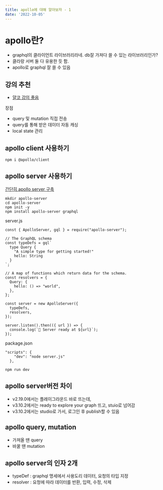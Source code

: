 ```yaml
---
title: apollo에 대해 알아보자 - 1
date: '2022-10-05'
---
```


# apollo란?
- graphql의 클라이언트 라이브러리라네. db잘 가져다 쓸 수 있는 라이브러리인가?
- 클라랑 서버 둘 다 유용한 듯 함.
- apollo로 graphql 잘 쓸 수 있음

## 강의 추천
- [얄코 강의 좋음](https://www.youtube.com/watch?v=9BIXcXHsj0A)

장점
- query 및 mutation 직접 전송
- query를 통해 받은 데이터 자동 캐싱
- local state 관리

## apollo client 사용하기
```shell
npm i @apollo/client
```

## apollo server 사용하기
[간단히 apollo server 구축](https://velog.io/@ryong9rrr/Apollo-server-%EC%8B%9C%EC%9E%91%ED%95%98%EA%B8%B0)

```shell
mkdir apollo-server
cd apollo-server
npm init -y
npm install apollo-server graphql
```

server.js
```shell
const { ApolloServer, gql } = require("apollo-server");

// The GraphQL schema
const typeDefs = gql`
  type Query {
    "A simple type for getting started!"
    hello: String
  }
`;

// A map of functions which return data for the schema.
const resolvers = {
  Query: {
    hello: () => "world",
  },
};

const server = new ApolloServer({
  typeDefs,
  resolvers,
});

server.listen().then(({ url }) => {
  console.log(`🚀 Server ready at ${url}`);
});
```

package.json
```shell
"scripts": {
    "dev": "node server.js"
  },
```

```shell
npm run dev
```

## apollo server버전 차이
- v2.19.0에서는 플레이그라운드 바로 뜨는데,
- v3.10.2에서는 ready to explore your graph 뜨고, stuio로 넘어감
- v3.10.2에서는 studio로 가서, 로그인 후 publish할 수 있음 

## apollo query, mutation
- 가져올 땐 query
- 바꿀 땐 mutation

## apollo server의 인자 2개
- typeDef : graphql 명세에서 사용도리 데이터, 요청의 타입 지정
- resolver : 요청에 따라 데이터를 반환, 입력, 수정, 삭제